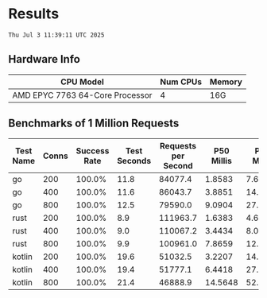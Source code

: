 # Results
`Thu Jul 3 11:39:11 UTC 2025`
## Hardware Info
| CPU Model | Num CPUs | Memory |
| --------- | -------- | ------ |
| AMD EPYC 7763 64-Core Processor | 4 | 16G |

## Benchmarks of 1 Million Requests
| Test Name | Conns | Success Rate | Test Seconds | Requests per Second | P50 Millis | P99 Millis | P99.9 Millis | API Memory MB | API CPU Time | API Threads |
| --------- | ----- | ------------ | ------------ | ------------------- | ---------- | ---------- | ------------ | ------------- | ------------ | ----------- |
| go | 200 | 100.0% | 11.8 | 84077.4 | 1.8583 | 7.6675 | 10.9183 | 17.2 | 00:00:27 | 11 |
| go | 400 | 100.0% | 11.6 | 86043.7 | 3.8851 | 14.2436 | 19.7240 | 24.3 | 00:00:27 | 11 |
| go | 800 | 100.0% | 12.5 | 79590.0 | 9.0904 | 27.0570 | 39.8261 | 33.1 | 00:00:29 | 11 |
| rust | 200 | 100.0% | 8.9 | 111963.7 | 1.6383 | 4.6001 | 6.2633 | 9.2 | 00:00:17 | 5 |
| rust | 400 | 100.0% | 9.0 | 110067.2 | 3.4434 | 8.0391 | 11.1264 | 13.8 | 00:00:18 | 5 |
| rust | 800 | 100.0% | 9.9 | 100961.0 | 7.8659 | 12.3665 | 17.8171 | 23.1 | 00:00:19 | 5 |
| kotlin | 200 | 100.0% | 19.6 | 51032.5 | 3.2207 | 14.8833 | 32.7829 | 345.3 | 00:01:00 | 155 |
| kotlin | 400 | 100.0% | 19.4 | 51777.1 | 6.4418 | 27.9259 | 67.2988 | 399.5 | 00:00:58 | 155 |
| kotlin | 800 | 100.0% | 21.4 | 46888.9 | 14.5648 | 52.1154 | 150.0014 | 489.7 | 00:01:03 | 155 |
